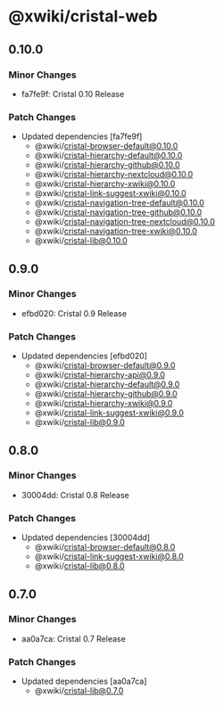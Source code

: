 # @xwiki/cristal-web

## 0.10.0

### Minor Changes

- fa7fe9f: Cristal 0.10 Release

### Patch Changes

- Updated dependencies [fa7fe9f]
  - @xwiki/cristal-browser-default@0.10.0
  - @xwiki/cristal-hierarchy-default@0.10.0
  - @xwiki/cristal-hierarchy-github@0.10.0
  - @xwiki/cristal-hierarchy-nextcloud@0.10.0
  - @xwiki/cristal-hierarchy-xwiki@0.10.0
  - @xwiki/cristal-link-suggest-xwiki@0.10.0
  - @xwiki/cristal-navigation-tree-default@0.10.0
  - @xwiki/cristal-navigation-tree-github@0.10.0
  - @xwiki/cristal-navigation-tree-nextcloud@0.10.0
  - @xwiki/cristal-navigation-tree-xwiki@0.10.0
  - @xwiki/cristal-lib@0.10.0

## 0.9.0

### Minor Changes

- efbd020: Cristal 0.9 Release

### Patch Changes

- Updated dependencies [efbd020]
  - @xwiki/cristal-browser-default@0.9.0
  - @xwiki/cristal-hierarchy-api@0.9.0
  - @xwiki/cristal-hierarchy-default@0.9.0
  - @xwiki/cristal-hierarchy-github@0.9.0
  - @xwiki/cristal-hierarchy-xwiki@0.9.0
  - @xwiki/cristal-link-suggest-xwiki@0.9.0
  - @xwiki/cristal-lib@0.9.0

## 0.8.0

### Minor Changes

- 30004dd: Cristal 0.8 Release

### Patch Changes

- Updated dependencies [30004dd]
  - @xwiki/cristal-browser-default@0.8.0
  - @xwiki/cristal-link-suggest-xwiki@0.8.0
  - @xwiki/cristal-lib@0.8.0

## 0.7.0

### Minor Changes

- aa0a7ca: Cristal 0.7 Release

### Patch Changes

- Updated dependencies [aa0a7ca]
  - @xwiki/cristal-lib@0.7.0
